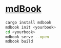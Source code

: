 # [mdBook](https://rust-lang.github.io/mdBook)

```sh
cargo install mdbook
mdbook init <yourbook>
cd <yourbook>
mdbook serve --open
mdbook build
```
